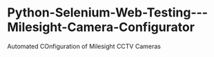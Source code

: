 # Python-Selenium-Web-Testing---Milesight-Camera-Configurator
Automated COnfiguration of Milesight CCTV Cameras

